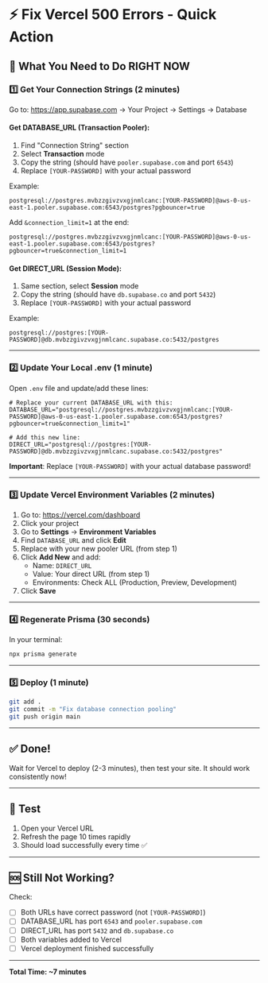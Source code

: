# ⚡ Fix Vercel 500 Errors - Quick Action

## 🎯 What You Need to Do RIGHT NOW

### 1️⃣ Get Your Connection Strings (2 minutes)

Go to: https://app.supabase.com → Your Project → Settings → Database

#### Get DATABASE_URL (Transaction Pooler):
1. Find "Connection String" section
2. Select **Transaction** mode
3. Copy the string (should have `pooler.supabase.com` and port `6543`)
4. Replace `[YOUR-PASSWORD]` with your actual password

Example:
```
postgresql://postgres.mvbzzgivzvxgjnmlcanc:[YOUR-PASSWORD]@aws-0-us-east-1.pooler.supabase.com:6543/postgres?pgbouncer=true
```

Add `&connection_limit=1` at the end:
```
postgresql://postgres.mvbzzgivzvxgjnmlcanc:[YOUR-PASSWORD]@aws-0-us-east-1.pooler.supabase.com:6543/postgres?pgbouncer=true&connection_limit=1
```

#### Get DIRECT_URL (Session Mode):
1. Same section, select **Session** mode
2. Copy the string (should have `db.supabase.co` and port `5432`)
3. Replace `[YOUR-PASSWORD]` with your actual password

Example:
```
postgresql://postgres:[YOUR-PASSWORD]@db.mvbzzgivzvxgjnmlcanc.supabase.co:5432/postgres
```

---

### 2️⃣ Update Your Local .env (1 minute)

Open `.env` file and update/add these lines:

```env
# Replace your current DATABASE_URL with this:
DATABASE_URL="postgresql://postgres.mvbzzgivzvxgjnmlcanc:[YOUR-PASSWORD]@aws-0-us-east-1.pooler.supabase.com:6543/postgres?pgbouncer=true&connection_limit=1"

# Add this new line:
DIRECT_URL="postgresql://postgres:[YOUR-PASSWORD]@db.mvbzzgivzvxgjnmlcanc.supabase.co:5432/postgres"
```

**Important**: Replace `[YOUR-PASSWORD]` with your actual database password!

---

### 3️⃣ Update Vercel Environment Variables (2 minutes)

1. Go to: https://vercel.com/dashboard
2. Click your project
3. Go to **Settings** → **Environment Variables**
4. Find `DATABASE_URL` and click **Edit**
5. Replace with your new pooler URL (from step 1)
6. Click **Add New** and add:
   - Name: `DIRECT_URL`
   - Value: Your direct URL (from step 1)
   - Environments: Check ALL (Production, Preview, Development)
7. Click **Save**

---

### 4️⃣ Regenerate Prisma (30 seconds)

In your terminal:

```bash
npx prisma generate
```

---

### 5️⃣ Deploy (1 minute)

```bash
git add .
git commit -m "Fix database connection pooling"
git push origin main
```

---

## ✅ Done!

Wait for Vercel to deploy (2-3 minutes), then test your site. It should work consistently now!

---

## 🧪 Test

1. Open your Vercel URL
2. Refresh the page 10 times rapidly
3. Should load successfully every time ✅

---

## 🆘 Still Not Working?

Check:
- [ ] Both URLs have correct password (not `[YOUR-PASSWORD]`)
- [ ] DATABASE_URL has port `6543` and `pooler.supabase.com`
- [ ] DIRECT_URL has port `5432` and `db.supabase.co`
- [ ] Both variables added to Vercel
- [ ] Vercel deployment finished successfully

---

**Total Time: ~7 minutes**
